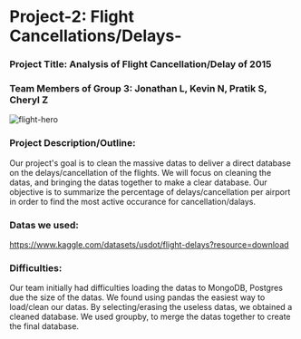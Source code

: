 # Project-2: Flight Cancellations/Delays-


### Project Title: Analysis of Flight Cancellation/Delay of 2015

### Team Members of Group 3: Jonathan L, Kevin N, Pratik S, Cheryl Z

![flight-hero](https://user-images.githubusercontent.com/120348065/226772517-a6562c4d-304a-4fdb-88cb-f1040800ca24.jpg)


### Project Description/Outline: 
Our project's goal is to clean the massive datas to deliver a direct database on the delays/cancellation of the flights. We will focus on cleaning the datas, and bringing the datas together to make a clear database. Our objective is to summarize the percentage of delays/cancellation per airport in order to find the most active occurance for cancellation/dalays.

### Datas we used:
https://www.kaggle.com/datasets/usdot/flight-delays?resource=download

### Difficulties:
Our team initially had difficulties loading the datas to MongoDB, Postgres due the size of the datas. We found using pandas the easiest way to load/clean our datas. By selecting/erasing the useless datas, we obtained a cleaned database. We used groupby, to merge the datas together to create the final database.  




